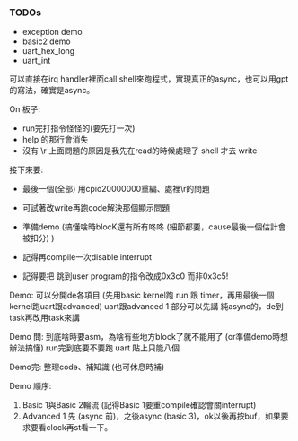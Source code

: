 ### TODOs
* exception demo
* basic2 demo
* uart_hex_long
* uart_int

可以直接在irq handler裡面call shell來跑程式，實現真正的async，也可以用gpt的寫法，確實是async。

On 板子:
* run完打指令怪怪的(要先打一次)
* help 的那行會消失
* 沒有 \r
上面問題的原因是我先在read的時候處理了 shell 才去 write

接下來要:
* 最後一個(全部) 用cpio20000000重編、處裡\r的問題
* 可試著改write再跑code解決那個顯示問題
* 準備demo (搞懂啥時blocK還有所有咚咚 (細節都要，cause最後一個估計會被扣分) )
* 記得再compile一次disable interrupt

* 記得要把 跳到user program的指令改成0x3c0 而非0x3c5!

Demo:
可以分開de各項目 (先用basic kernel跑 run 跟 timer，再用最後一個kernel跑uart跟advanced)
uart跟advanced 1 部分可以先講 純async的，de到task再改用task來講

Demo 問:
到底啥時要asm，為啥有些地方block了就不能用了 (or準備demo時想辦法搞懂)
run完到底要不要跑
uart 貼上只能八個

Demo完:
整理code、補知識 (也可休息時補)


Demo 順序:
1. Basic 1與Basic 2輪流 (記得Basic 1要重compile確認會關interrupt)
2. Advanced 1 先 (async 前)，之後async (basic 3)，ok以後再按buf，如果要求要看clock再st看一下。